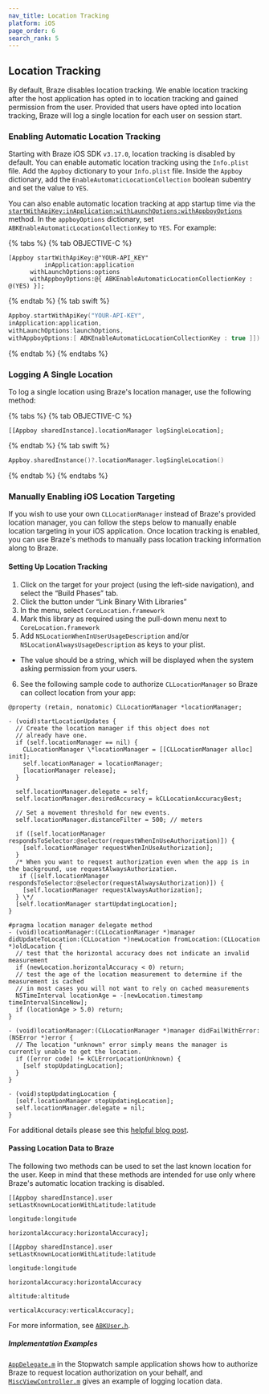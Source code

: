 ```yaml
---
nav_title: Location Tracking
platform: iOS
page_order: 6
search_rank: 5
---
```

## Location Tracking

By default, Braze disables location tracking. We enable location tracking after the host application has opted in to location tracking and gained permission from the user. Provided that users have opted into location tracking, Braze will log a single location for each user on session start.

### Enabling Automatic Location Tracking
Starting with Braze iOS SDK `v3.17.0`, location tracking is disabled by default. You can enable automatic location tracking using the `Info.plist` file. Add the `Appboy` dictionary to your `Info.plist` file. Inside the `Appboy` dictionary, add the `EnableAutomaticLocationCollection` boolean subentry and set the value to `YES`.

 You can also enable automatic location tracking at app startup time via the [`startWithApiKey:inApplication:withLaunchOptions:withAppboyOptions`][4] method. In the `appboyOptions` dictionary, set `ABKEnableAutomaticLocationCollectionKey` to `YES`. For example:

{% tabs %}
{% tab OBJECTIVE-C %}

```objc
[Appboy startWithApiKey:@"YOUR-API_KEY"
          inApplication:application
      withLaunchOptions:options
      withAppboyOptions:@{ ABKEnableAutomaticLocationCollectionKey : @(YES) }];
```

{% endtab %}
{% tab swift %}

```swift
Appboy.startWithApiKey("YOUR-API-KEY",
inApplication:application,
withLaunchOptions:launchOptions,
withAppboyOptions:[ ABKEnableAutomaticLocationCollectionKey : true ]])
```

{% endtab %}
{% endtabs %}

### Logging A Single Location
To log a single location using Braze's location manager, use the following method:

{% tabs %}
{% tab OBJECTIVE-C %}

```objc
[[Appboy sharedInstance].locationManager logSingleLocation];
```

{% endtab %}
{% tab swift %}

```swift
Appboy.sharedInstance()?.locationManager.logSingleLocation()
```

{% endtab %}
{% endtabs %}

### Manually Enabling iOS Location Targeting

If you wish to use your own `CLLocationManager` instead of Braze's provided location manager, you can follow the steps below to manually enable location targeting in your iOS application. Once location tracking is enabled, you can use Braze's methods to manually pass location tracking information along to Braze.

#### Setting Up Location Tracking

1. Click on the target for your project (using the left-side navigation), and select the “Build Phases” tab.
2. Click the button under “Link Binary With Libraries”
3. In the menu, select `CoreLocation.framework`
4. Mark this library as required using the pull-down menu next to `CoreLocation.framework`
5. Add `NSLocationWhenInUserUsageDescription` and/or `NSLocationAlwaysUsageDescription` as keys to your plist.
  - The value should be a string, which will be displayed when the system asking permission from your users.
6. See the following sample code to authorize `CLLocationManager` so Braze can collect location from your app:

```objc
@property (retain, nonatomic) CLLocationManager *locationManager;

- (void)startLocationUpdates {
  // Create the location manager if this object does not
  // already have one.
  if (self.locationManager == nil) {
    CLLocationManager \*locationManager = [[CLLocationManager alloc] init];
    self.locationManager = locationManager;
    [locationManager release];
  }

  self.locationManager.delegate = self;
  self.locationManager.desiredAccuracy = kCLLocationAccuracyBest;

  // Set a movement threshold for new events.
  self.locationManager.distanceFilter = 500; // meters

  if ([self.locationManager respondsToSelector:@selector(requestWhenInUseAuthorization)]) {
    [self.locationManager requestWhenInUseAuthorization];
  }
  /* When you want to request authorization even when the app is in the background, use requestAlwaysAuthorization.
   if ([self.locationManager respondsToSelector:@selector(requestAlwaysAuthorization)]) {
    [self.locationManager requestAlwaysAuthorization];
  } \*/
  [self.locationManager startUpdatingLocation];
}

#pragma location manager delegate method
- (void)locationManager:(CLLocationManager *)manager didUpdateToLocation:(CLLocation *)newLocation fromLocation:(CLLocation *)oldLocation {
  // test that the horizontal accuracy does not indicate an invalid measurement
  if (newLocation.horizontalAccuracy < 0) return;
  // test the age of the location measurement to determine if the measurement is cached
  // in most cases you will not want to rely on cached measurements
  NSTimeInterval locationAge = -[newLocation.timestamp timeIntervalSinceNow];
  if (locationAge > 5.0) return;
}

- (void)locationManager:(CLLocationManager *)manager didFailWithError:(NSError *)error {
  // The location "unknown" error simply means the manager is currently unable to get the location.
  if ([error code] != kCLErrorLocationUnknown) {
    [self stopUpdatingLocation];
  }
}

- (void)stopUpdatingLocation {
  [self.locationManager stopUpdatingLocation];
  self.locationManager.delegate = nil;
}
```

For additional details please see this [helpful blog post][2].

#### Passing Location Data to Braze

The following two methods can be used to set the last known location for the user. Keep in mind that these methods are intended for use only where Braze's automatic location tracking is disabled.

```objc
[[Appboy sharedInstance].user setLastKnownLocationWithLatitude:latitude
                                                     longitude:longitude
                                            horizontalAccuracy:horizontalAccuracy];

```

```objc
[[Appboy sharedInstance].user setLastKnownLocationWithLatitude:latitude
                                                     longitude:longitude
                                            horizontalAccuracy:horizontalAccuracy
                                                      altitude:altitude
                                              verticalAccuracy:verticalAccuracy];

```

For more information, see [`ABKUser.h`][5].

##### Implementation Examples

[`AppDelegate.m`][1] in the Stopwatch sample application shows how to authorize Braze to request location authorization on your behalf, and [`MiscViewController.m`][3] gives an example of logging location data.

[1]: https://github.com/Appboy/appboy-ios-sdk/blob/master/Example/Stopwatch/AppDelegate.m
[2]: http://nevan.net/2014/09/core-location-manager-changes-in-ios-8/
[3]: https://github.com/Appboy/appboy-ios-sdk/blob/master/Example/Stopwatch/MiscViewController.m
[4]: #customizing-appboy-on-startup
[5]: https://github.com/Appboy/appboy-ios-sdk/blob/master/AppboyKit/headers/AppboyKitLibrary/ABKUser.h

